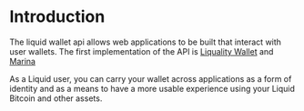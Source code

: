 # Introduction

The liquid wallet api allows web applications to be built that interact with user wallets. The first implementation of the API is [Liquality Wallet](https://chrome.google.com/webstore/detail/liquality-wallet/kpfopkelmapcoipemfendmdcghnegimn?hl=en) and [Marina](https://vulpem.com/marina) 

As a Liquid user, you can carry your wallet across applications as a form of identity and as a means to have a more usable experience using your Liquid Bitcoin and other assets.
